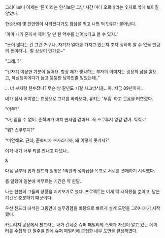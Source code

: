 그러다보니 이제는 '돈'이라는 인식보단 그냥 시간 마다 오르내리는 숫자로 밖에 보이질 않았다.

한순간에 몇 천만엔이 사라졌다가도 점심을 먹고 나면 억 단위가 불어난다.

'이미 내가 혼자서 제어 할 만 한 액수를 넘어섰다고 볼 수 있지..'

"돈이 많다는 건 그런 거구나. 자기가 얼마를 가지고 있는지 조차 정확히 알 수 없을 만큼의 돈이라니.. 잘 상상이 안가요~"

"그래..?"

"갑자기 이상한 기분이 들어요. 항상 제가 생각하는 부자의 이미지는 굉장히 남을 깔보고, 욕심쟁이에다가 늙고 뚱뚱한 남자인줄 알았는데.."

... 너 부자랑 웬수졌니? 무슨 쌍 팔년도 시절 사고방식을.. 아, 지금 89년이지..

내가 잠시 어이없는 표정으로 그녀를 바라보자, 유키는 '푸흡' 하고 웃음을 터뜨렸다.

"어쭈?"

"아, 믿을 수 없어. 준혁씨가 마치 딴사람 같아요. 꼭 스쿠루지 영감 같아. 킥킥~"

"뭐? 스쿠루지?"

"미안해요. 근데, 준혁씨가 부자라니까, 왜 이렇게 웃기지?"

이거 내가 너무 티를 안내고 다녔나..

&

다음 날부터 롭과 첸드라 일행은 1억엔의 성과급을 목표로 서로를 견제하기 시작했다.

롭 일행이 일본에 머무르는 기간은 약 한달.

나는 천천히 그들의 상황을 지켜보기로 했다. 프로젝트는 이제 막 시작했을 뿐이고, 남은 기간은 충분하기 때문이다.

우선 첸드라 녀석은 그동안에 실무경험을 바탕으로 빠르게 설계 도면을 그려나가기 시작했다.

카트리지 공장에서 첸드라는 내가 건네준 슈퍼 패밀리의 스펙과 자신이 알고 있는 데이터를 수집해 단 일주일 만에 슈퍼 패밀리에 근접한 내부 도면을 완성하였다.